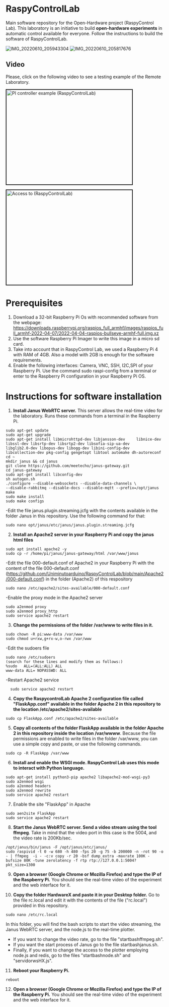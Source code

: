 # RaspyControlLab
Main software repository for the Open-Hardware project (RaspyControl Lab). This laboratory is an initiative to build **open-hardware experiments** in automatic control available for everyone. Follow the instructions to build the software of RaspyControlLab.

![IMG_20220610_205943304](https://user-images.githubusercontent.com/11606241/177064756-751f21b6-fdd3-4ecb-aab0-6fc227649cfa.jpg)
![IMG_20220610_205817676](https://user-images.githubusercontent.com/11606241/177064967-fb3548e2-48d3-4572-8fde-7342ec64ceed.jpg)

## Video

Please, click on the following video to see a testing example of the Remote Laboratory.

<a href="http://www.youtube.com/watch?feature=player_embedded&v=mceNmW32gA0
" target="_blank"><img src="http://img.youtube.com/vi/mceNmW32gA0/0.jpg" 
alt="PI controller example (RaspyControlLab)" width="400" height="300" border="2" /></a>

<a href="http://www.youtube.com/watch?feature=player_embedded&v=nNIj8CU-z-w
" target="_blank"><img src="http://img.youtube.com/vi/nNIj8CU-z-w/0.jpg" 
alt="Access to (RaspyControlLab)" width="400" height="300" border="2" /></a>

# Prerequisites
1. Download a 32-bit Raspberry Pi Os with recommended software from the webpage: https://downloads.raspberrypi.org/raspios_full_armhf/images/raspios_full_armhf-2022-04-07/2022-04-04-raspios-bullseye-armhf-full.img.xz
2. Use the software Raspberry Pi Imager to write this image in a micro sd card. 
3. Take into account that in RaspyControl Lab, we used a Raspberry Pi 4 with RAM of 4GB. Also a model with 2GB is enough for the software requirements.
4. Enable the following interfaces: Camera, VNC, SSH, I2C,SPI of your Raspberry Pi. Use the command sudo raspi-config from a terminal or enter to the Raspberry Pi configuration in your Raspberry Pi OS.

# Instructions for software installation 
1. **Install Janus WebRTC server.** This server allows the real-time video for the laboratory. Runs these commands from a terminal in the Raspberry Pi.
```
sudo apt-get update
sudo apt-get upgrade
sudo apt-get install libmicrohttpd-dev libjansson-dev     libnice-dev libssl-dev libsrtp-dev libsrtp2-dev libsofia-sip-ua-dev     libglib2.0-dev libopus-dev libogg-dev libini-config-dev     libcollection-dev pkg-config gengetopt libtool automake dh-autoreconf
cd ~
mkdir janus && cd janus
git clone https://github.com/meetecho/janus-gateway.git
cd janus-gateway
sudo apt-get install libconfig-dev
sh autogen.sh
./configure --disable-websockets --disable-data-channels \
--disable-rabbitmq --disable-docs --disable-mqtt --prefix=/opt/janus
make
sudo make install
sudo make configs
```

-Edit the file janus.plugin.streaming.jcfg with the contents available in the folder Janus in this repository. Use the following command for that:
  ```
  sudo nano opt/janus/etc/janus/janus.plugin.streaming.jcfg
  ```

2. **Install an Apache2 server in your Raspberry Pi and copy the janus html files**
```
sudo apt install apache2 -y
sudo cp -r /home/pi/janus/janus-gateway/html /var/www/janus
```
  -Edit the file 000-default.conf of Apache2 in your Raspberry Pi with the content of the file 000-default.conf (https://github.com/Uniminutoarduino/RaspyControlLab/blob/main/Apache2/000-default.conf) in the folder (Apache2) of this respository

```
sudo nano /etc/apache2/sites-available/000-default.conf
```
  -Enable the proxy mode in the Apache2 server
```
sudo a2enmod proxy
sudo a2enmod proxy_http
sudo service apache2 restart
```

3. **Change the permissions of the folder /var/www to write files in it.**

```
sudo chown -R pi:www-data /var/www
sudo chmod u+rxw,g+rx-w,o-rwx /var/www

```
  -Edit the sudoers file
  
```
sudo nano /etc/sudoers 
(search for these lines and modify them as follows:)
%sudo   ALL=(ALL:ALL) ALL
www-data ALL= NOPASSWD: ALL
```

  -Restart Apache2 service
```
  sudo service apache2 restart
```

4. **Copy the RaspycontrolLab Apache 2 configuration file called "FlaskApp.conf" available in the folder Apache 2 in this repository to the location /etc/apache2/sites-available**
```
sudo cp FlaskApp.conf /etc/apache2/sites-available
```

5. **Copy all contents of the folder FlaskApp available in the folder Apache 2 in this repository inside the location /var/wwww**. Because the file permissions are enabled to write files in the folder /var/www, you can use a simple copy and paste, or use the following commands. 
```
sudo cp -R FlaskApp /var/www
```
6. **Install and enable the WSGI mode. RaspyControl Lab uses this mode to interact with Python language.**

```
sudo apt-get install python3-pip apache2 libapache2-mod-wsgi-py3
sudo a2enmod wsgi
sudo a2enmod headers
sudo a2enmod rewrite
sudo service apache2 restart
```

7. Enable the site "FlaskApp" in Apache
```
sudo aen2site FlaskApp
sudo service apache2 restart
```


8. **Start the Janus WebRTC server. Send a video stream using the tool ffmpeg**. Take in mind that the video port in this case is the 5004, and the video rate is 200Kb/sec.

```
/opt/janus/bin/janus -F /opt/janus/etc/janus/
sudo raspivid -t 0 -w 680 -h 480 -fps 20 -g 75 -b 200000 -n -rot 90 -o - | ffmpeg  -i - -c:v copy -r 20 -bsf dump_extra -maxrate 100K -bufsize 80K -tune zerolatency -f rtp rtp://127.0.0.1:5004?pkt_size=1300

```

9. **Open a browser (Google Chrome or Mozilla Firefox) and type the IP of the Raspberry Pi.** You should see the real-time video of the experiment and the web interface for it.

10. **Copy the folder HardwareX and paste it in your Desktop folder.** Go to the file rc.local and edit it with the contents of the file ("rc.local") provided in this repository.

```
sudo nano /etc/rc.local
```

In this folder, you will find the bash scripts to start the video streaming, the Janus WebRTC server, and the node.js to the real-time plotter. 

- If you want to change the video rate, go to the file "startbashffmpeg.sh". 
- If you want the start process of Janus go to the file startbashjanus.sh. 
- Finally, if you want to change the access to the plotter employing node.js and redis, go to the files "startbashnode.sh" and "servidorwsHX.js".

11. **Reboot your Raspberry Pi.**

```
reboot
```

12. **Open a browser (Google Chrome or Mozilla Firefox) and type the IP of the Raspberry Pi.** You should see the real-time video of the experiment and the web interface for it.

